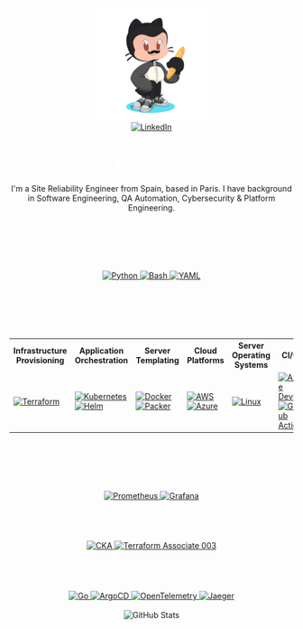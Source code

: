 <div id="header" align="center">
<img src="./assets/images/octocat-1721846788945.png" width="200" height="200">
</div>
<div align="center">
    <a href="https://www.linkedin.com/in/moiseshidalgo/">
        <img src="https://img.shields.io/badge/LinkedIn-0077B5?style=for-the-badge&logo=linkedin&logoColor=white" alt="LinkedIn"/>
    </a>
</div>
  <h1 align="center" style="color: white;">Hi! 👋, I'm Moisés</h1>
  <p align="center">I'm a Site Reliability Engineer from Spain, based in Paris. I have background in Software Engineering, QA Automation, Cybersecurity & Platform Engineering.</p>
  <div id="header" align="center">

<div align="center">
    <h2 style="color: white;">Languages</h2>
    <p style="color: white;"> Making the: "It works on my machine!"</p>
</div>

<div align="center">
    <a href="https://www.python.org/">
        <img src="https://img.shields.io/badge/Python-3776AB?style=for-the-badge&logo=python&logoColor=white" alt="Python" />
    </a>
    <a href="https://www.gnu.org/software/bash/">
        <img src="https://img.shields.io/badge/Bash-4EAA25?style=for-the-badge&logo=gnu-bash&logoColor=white" alt="Bash" />
    </a>
    <a href="https://yaml.org/">
        <img src="https://img.shields.io/badge/YAML-CB171E?style=for-the-badge&logo=yaml&logoColor=white" alt="YAML" />
    </a>
</div>

<div align="center">
    <h2 style="color: white;">Cloud Technologies</h2>
    <p style="color: white;"> Avoiding the: "...it worked on my machine!"</p>
</div>

<div align="center">
    <table>
        <tr>
            <th>Infrastructure Provisioning</th>
            <th>Application Orchestration</th>
            <th>Server Templating</th>
            <th>Cloud Platforms</th>
            <th>Server Operating Systems</th>
            <th>CI/CD</th>
        </tr>
        <tr>
            <td>
                <a href="https://www.terraform.io/">
                    <img src="https://img.shields.io/badge/Terraform-623CE4?style=for-the-badge&logo=terraform&logoColor=white" alt="Terraform" />
                </a>
            </td>
            <td>
                <a href="https://kubernetes.io/">
                    <img src="https://img.shields.io/badge/Kubernetes-326CE5?style=for-the-badge&logo=kubernetes&logoColor=white" alt="Kubernetes" />
                </a>
                <a href="https://helm.sh/">
                    <img src="https://img.shields.io/badge/Helm-0F1689?style=for-the-badge&logo=helm&logoColor=white" alt="Helm" />
                </a>
            </td>
            <td>
                <a href="https://www.docker.com/">
                    <img src="https://img.shields.io/badge/Docker-2496ED?style=for-the-badge&logo=docker&logoColor=white" alt="Docker" />
                </a>
                <a href="https://www.packer.io/">
                    <img src="https://img.shields.io/badge/Packer-02A8EF?style=for-the-badge&logo=packer&logoColor=white" alt="Packer" />
                </a>
            </td>
            <td>
                <a href="https://aws.amazon.com/">
                    <img src="https://img.shields.io/badge/AWS-232F3E?style=for-the-badge&logo=amazon-aws&logoColor=white" alt="AWS" />
                </a>
                <a href="https://azure.microsoft.com/">
                    <img src="https://img.shields.io/badge/Azure-0078D4?style=for-the-badge&logo=microsoft-azure&logoColor=white" alt="Azure" />
                </a>
            </td>
            <td>
                <a href="https://www.linux.org/">
                    <img src="https://img.shields.io/badge/Linux-FCC624?style=for-the-badge&logo=linux&logoColor=black" alt="Linux" />
                </a>
            </td>
            <td>
                <a href="https://azure.microsoft.com/en-us/services/devops/">
                    <img src="https://img.shields.io/badge/Azure_DevOps-0078D7?style=for-the-badge&logo=azure-devops&logoColor=white" alt="Azure DevOps" />
                </a>
                <a href="https://github.com/features/actions">
                    <img src="https://img.shields.io/badge/GitHub_Actions-2088FF?style=for-the-badge&logo=github-actions&logoColor=white" alt="GitHub Actions" />
                </a>
            </td>
        </tr>
    </table>
</div>

<div align="center">
    <h2 style="color: white;">Observability</h2>
    <p style="color: white;"> Understanding why it worked on your machine but broke Production 🤠</p>
</div>

<div align="center">
    <a href="https://prometheus.io/">
        <img src="https://img.shields.io/badge/Prometheus-E6522C?style=for-the-badge&logo=prometheus&logoColor=white" alt="Prometheus" />
    </a>
    <a href="https://grafana.com/">
        <img src="https://img.shields.io/badge/Grafana-F46800?style=for-the-badge&logo=grafana&logoColor=white" alt="Grafana" />
    </a>
</div>

<div align="center">
    <h2 style="color: white;">Certifications</h2>
    <a href="https://www.cncf.io/certification/cka/">
        <img src="https://img.shields.io/badge/CKA-326CE5?style=for-the-badge&logo=kubernetes&logoColor=white" alt="CKA" />
    </a>
    <a href="https://www.hashicorp.com/certification/terraform-associate">
        <img src="https://img.shields.io/badge/Terraform_Associate_003-623CE4?style=for-the-badge&logo=terraform&logoColor=white" alt="Terraform Associate 003" />
    </a>
</div>

<div align="center">
    <h2 style="color: white;">Learning</h2>
</div>

<div align="center">
    <a href="https://golang.org/">
        <img src="https://img.shields.io/badge/Go-00ADD8?style=for-the-badge&logo=go&logoColor=white" alt="Go" />
    </a>
    <a href="https://argoproj.github.io/argo-cd/">
        <img src="https://img.shields.io/badge/ArgoCD-FF9900?style=for-the-badge&logo=argo&logoColor=white" alt="ArgoCD" />
    </a>
    <a href="https://opentelemetry.io/">
        <img src="https://img.shields.io/badge/OpenTelemetry-7B3FE4?style=for-the-badge&logo=opentelemetry&logoColor=white" alt="OpenTelemetry" />
    </a>
    <a href="https://www.jaegertracing.io/">
        <img src="https://img.shields.io/badge/Jaeger-00A3E0?style=for-the-badge&logo=jaeger&logoColor=white" alt="Jaeger" />
    </a>
    
</div>

<br>

<div align="center">
    <img src="https://github-readme-stats.vercel.app/api?username=hidalz&show_icons=true&theme=radical" alt="GitHub Stats" />
</div>
